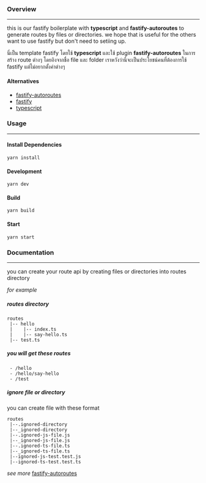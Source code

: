### Overview
------------
this is our fastify boilerplate with **typescript** and **fastify-autoroutes** to generate routes by files or directories. we hope that is useful for the others want to use fastify but don't need to setiing up.

นี่เป็น template fastify โดยใช้ **typescript** และใช้ plugin **fastify-autoroutes** ในการสร้าง route ต่างๆ โดยอิงจากชื่อ file และ folder เราหวังว่านี่จะเป็นประโยชน์คนที่ต้องการใช้ fastify แต่ไม่อยากตั้งค่าต่างๆ

#### Alternatives
- [fastify-autoroutes](https://github.com/GiovanniCardamone/fastify-autoroutes)
- [fastify](https://www.fastify.io/)
- [typescript](https://www.typescriptlang.org/)

### Usage
------------

#### Install Dependencies
	yarn install

#### Development
	yarn dev

#### Build
	yarn build

#### Start
	yarn start

### Documentation
----------------
you can create your route api by creating files or directories into routes directory

*for example*

##### routes directory
	routes
	 |-- hello
	 |    |-- index.ts
	 |    |-- say-hello.ts
	 |-- test.ts

##### you will get these routes
	 - /hello
	 - /hello/say-hello
	 - /test

##### ignore file or directory

you can create file with these format

	routes
     |--.ignored-directory
	 |--_ignored-directory
	 |--.ignored-js-file.js
	 |--_ignored-js-file.js
	 |--.ignored-ts-file.ts
	 |--_ignored-ts-file.ts
	 |--ignored-js-test.test.js
	 |--ignored-ts-test.test.ts

*see more* [fastify-autoroutes](https://github.com/GiovanniCardamone/fastify-autoroutes)
